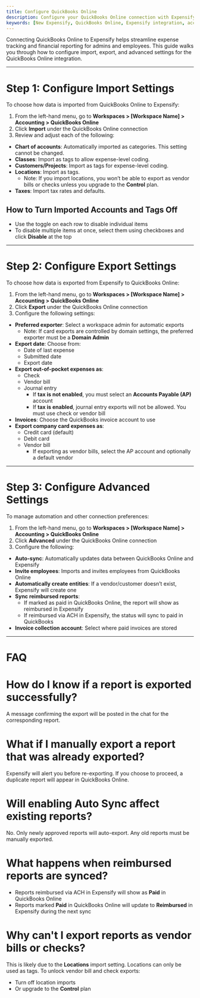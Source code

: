 ```yaml
---
title: Configure QuickBooks Online
description: Configure your QuickBooks Online connection with Expensify.
keywords: [New Expensify, QuickBooks Online, Expensify integration, accounting settings, import settings, export settings]
---
```



Connecting QuickBooks Online to Expensify helps streamline expense tracking and financial reporting for admins and employees. This guide walks you through how to configure import, export, and advanced settings for the QuickBooks Online integration.

---

# Step 1: Configure Import Settings

To choose how data is imported from QuickBooks Online to Expensify:

1. From the left-hand menu, go to **Workspaces > [Workspace Name] > Accounting > QuickBooks Online**
2. Click **Import** under the QuickBooks Online connection
3. Review and adjust each of the following:

- **Chart of accounts**: Automatically imported as categories. This setting cannot be changed.
- **Classes**: Import as tags to allow expense-level coding.
- **Customers/Projects**: Import as tags for expense-level coding.
- **Locations**: Import as tags.  
  - Note: If you import locations, you won’t be able to export as vendor bills or checks unless you upgrade to the **Control** plan.
- **Taxes**: Import tax rates and defaults.

## How to Turn Imported Accounts and Tags Off

- Use the toggle on each row to disable individual items
- To disable multiple items at once, select them using checkboxes and click **Disable** at the top

---

# Step 2: Configure Export Settings

To choose how data is exported from Expensify to QuickBooks Online:

1. From the left-hand menu, go to **Workspaces > [Workspace Name] > Accounting > QuickBooks Online**
2. Click **Export** under the QuickBooks Online connection
3. Configure the following settings:

- **Preferred exporter**: Select a workspace admin for automatic exports  
  - Note: If card exports are controlled by domain settings, the preferred exporter must be a **Domain Admin**
- **Export date**: Choose from:
  - Date of last expense
  - Submitted date
  - Export date
- **Export out-of-pocket expenses as**:
  - Check
  - Vendor bill
  - Journal entry  
    - If **tax is not enabled**, you must select an **Accounts Payable (AP)** account
    - If **tax is enabled**, journal entry exports will not be allowed. You must use check or vendor bill
- **Invoices**: Choose the QuickBooks invoice account to use
- **Export company card expenses as**:
  - Credit card (default)
  - Debit card
  - Vendor bill  
    - If exporting as vendor bills, select the AP account and optionally a default vendor

---

# Step 3: Configure Advanced Settings

To manage automation and other connection preferences:

1. From the left-hand menu, go to **Workspaces > [Workspace Name] > Accounting > QuickBooks Online**
2. Click **Advanced** under the QuickBooks Online connection
3. Configure the following:

- **Auto-sync**: Automatically updates data between QuickBooks Online and Expensify
- **Invite employees**: Imports and invites employees from QuickBooks Online
- **Automatically create entities**: If a vendor/customer doesn’t exist, Expensify will create one
- **Sync reimbursed reports**:
  - If marked as paid in QuickBooks Online, the report will show as reimbursed in Expensify
  - If reimbursed via ACH in Expensify, the status will sync to paid in QuickBooks
- **Invoice collection account**: Select where paid invoices are stored

---

# FAQ

# How do I know if a report is exported successfully?

A message confirming the export will be posted in the chat for the corresponding report. 

# What if I manually export a report that was already exported?

Expensify will alert you before re-exporting. If you choose to proceed, a duplicate report will appear in QuickBooks Online.

# Will enabling Auto Sync affect existing reports?

No. Only newly approved reports will auto-export. Any old reports must be manually exported.

# What happens when reimbursed reports are synced?

- Reports reimbursed via ACH in Expensify will show as **Paid** in QuickBooks Online
- Reports marked **Paid** in QuickBooks Online will update to **Reimbursed** in Expensify during the next sync

# Why can't I export reports as vendor bills or checks?

This is likely due to the **Locations** import setting. Locations can only be used as tags. To unlock vendor bill and check exports:
- Turn off location imports  
- Or upgrade to the **Control** plan

